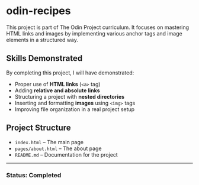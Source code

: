 # odin-recipes

This project is part of The Odin Project curriculum. It focuses on mastering HTML links and images by implementing various anchor tags and image elements in a structured way.

## Skills Demonstrated
By completing this project, I will have demonstrated:
- Proper use of **HTML links** (`<a>` tag)
- Adding **relative and absolute links**
- Structuring a project with **nested directories**
- Inserting and formatting **images** using `<img>` tags
- Improving file organization in a real project setup

## Project Structure
- `index.html` – The main page
- `pages/about.html` – The about page
- `README.md` – Documentation for the project

---

### Status: Completed  
